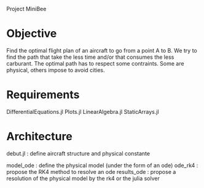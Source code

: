 Project MiniBee

# Objective

Find the optimal flight plan of an aircraft to go from a point A to B. We try to find the path that take the less time and/or that consumes the less carburant. The optimal path has to respect some contraints. Some are physical, others impose to avoid cities. 

# Requirements

DifferentialEquations.jl
Plots.jl
LinearAlgebra.jl
StaticArrays.jl

# Architecture

debut.jl : define aircraft structure and physical constante

model_ode : define the physical model (under the form of an ode)
ode_rk4 : propose the RK4 method to resolve an ode
results_ode : propose a resolution of the physical model by the rk4 or the julia solver 